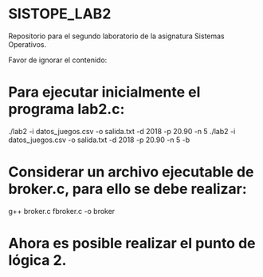 # SISTOPE_LAB2
Repositorio para el segundo laboratorio de la asignatura Sistemas Operativos.

Favor de ignorar el contenido:

# Para ejecutar inicialmente el programa lab2.c:
./lab2 -i datos_juegos.csv -o salida.txt -d 2018 -p 20.90 -n 5
./lab2 -i datos_juegos.csv -o salida.txt -d 2018 -p 20.90 -n 5 -b

# Considerar un archivo ejecutable de broker.c, para ello se debe realizar:
g++ broker.c fbroker.c -o broker

# Ahora es posible realizar el punto de lógica 2.

